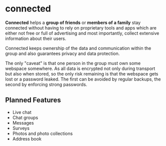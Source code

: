 # connected
**Connected** helps a **group of friends** or **members of a family** stay connected without having to rely on proprietary 
tools and apps which are either not free or full of advertising and most importantly, collect extensive information about their users.

Connected keeps ownership of the data and communication within the group and also guarantees privacy and data protection.

The only "caveat" is that one person in the group must own some webspace somewhere. As all data is encrypted not only 
during transport but also when stored, so the only risk remaining is that the webspace gets lost or a password leaked.
The first can be avoided by regular backups, the second by enforcing strong passwords.

## Planned Features
- Live chat
- Chat groups
- Messages
- Surveys
- Photos and photo collections 
- Address book
